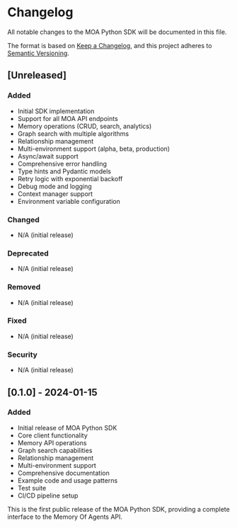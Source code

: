 # Changelog

All notable changes to the MOA Python SDK will be documented in this file.

The format is based on [Keep a Changelog](https://keepachangelog.com/en/1.0.0/),
and this project adheres to [Semantic Versioning](https://semver.org/spec/v2.0.0.html).

## [Unreleased]

### Added
- Initial SDK implementation
- Support for all MOA API endpoints
- Memory operations (CRUD, search, analytics)
- Graph search with multiple algorithms
- Relationship management
- Multi-environment support (alpha, beta, production)
- Async/await support
- Comprehensive error handling
- Type hints and Pydantic models
- Retry logic with exponential backoff
- Debug mode and logging
- Context manager support
- Environment variable configuration

### Changed
- N/A (initial release)

### Deprecated
- N/A (initial release)

### Removed
- N/A (initial release)

### Fixed
- N/A (initial release)

### Security
- N/A (initial release)

## [0.1.0] - 2024-01-15

### Added
- Initial release of MOA Python SDK
- Core client functionality
- Memory API operations
- Graph search capabilities
- Relationship management
- Multi-environment support
- Comprehensive documentation
- Example code and usage patterns
- Test suite
- CI/CD pipeline setup

This is the first public release of the MOA Python SDK, providing a complete interface to the Memory Of Agents API.
